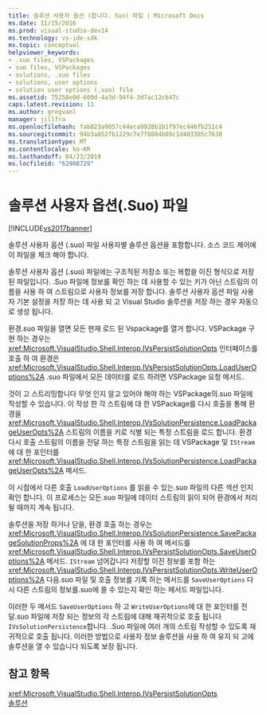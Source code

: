```yaml
---
title: 솔루션 사용자 옵션 (합니다. Suo) 파일 | Microsoft Docs
ms.date: 11/15/2016
ms.prod: visual-studio-dev14
ms.technology: vs-ide-sdk
ms.topic: conceptual
helpviewer_keywords:
- .suo files, VSPackages
- suo files, VSPackages
- solutions, .suo files
- solutions, user options
- solution user options (.suo) file
ms.assetid: 75258e0d-600d-4a3d-94f4-3d7ac12cb47c
caps.latest.revision: 11
ms.author: gregvanl
manager: jillfra
ms.openlocfilehash: fab823a9057c44eca9928b1b1f97ec446fb251c4
ms.sourcegitcommit: 94b3a052fb1229c7e7f8804b09c1d403385c7630
ms.translationtype: MT
ms.contentlocale: ko-KR
ms.lasthandoff: 04/23/2019
ms.locfileid: "62908729"
---
```

# <a name="solution-user-options-suo-file"></a>솔루션 사용자 옵션(.Suo) 파일
[!INCLUDE[vs2017banner](../../includes/vs2017banner.md)]

솔루션 사용자 옵션 (.suo) 파일 사용자별 솔루션 옵션을 포함합니다. 소스 코드 제어에이 파일을 체크 해야 합니다.  
  
 솔루션 사용자 옵션 (.suo) 파일에는 구조적된 저장소 또는 복합을 이진 형식으로 저장 된 파일입니다. .Suo 파일에 정보를 확인 하는 데 사용할 수 있는 키가 아닌 스트림의 이름을 사용 하 여 스트림으로 사용자 정보를 저장 합니다. 솔루션 사용자 옵션 파일 사용자 기본 설정을 저장 하는 데 사용 되 고 Visual Studio 솔루션을 저장 하는 경우 자동으로 생성 됩니다.  
  
 환경.suo 파일을 열면 모든 현재 로드 된 Vspackage를 열거 합니다. VSPackage 구현 하는 경우는 <xref:Microsoft.VisualStudio.Shell.Interop.IVsPersistSolutionOpts> 인터페이스를 호출 하 여 환경은 <xref:Microsoft.VisualStudio.Shell.Interop.IVsPersistSolutionOpts.LoadUserOptions%2A> .suo 파일에서 모든 데이터를 로드 하려면 VSPackage 요청 메서드.  
  
 것이 고 스트리밍합니다 무엇 인지 알고 있어야 해야 하는 VSPackage의.suo 파일에 작성할 수 있습니다. 이 작성 한 각 스트림에 대 한 VSPackage를 다시 호출을 통해 환경을 <xref:Microsoft.VisualStudio.Shell.Interop.IVsSolutionPersistence.LoadPackageUserOpts%2A> 스트림의 이름을 키로 식별 되는 특정 스트림을 로드 합니다. 환경 다시 호출 스트림의 이름을 전달 하는 특정 스트림을 읽는 데 VSPackage 및 `IStream` 에 대 한 포인터를 <xref:Microsoft.VisualStudio.Shell.Interop.IVsSolutionPersistence.LoadPackageUserOpts%2A> 메서드.  
  
 이 시점에서 다른 호출 `LoadUserOptions` 를 읽을 수 있는.suo 파일의 다른 섹션 인지 확인 합니다. 이 프로세스는 모든.suo 파일에 데이터 스트림의 읽이 되어 환경에서 처리 될 때까지 계속 됩니다.  
  
 솔루션을 저장 하거나 닫을, 환경 호출 하는 경우는 <xref:Microsoft.VisualStudio.Shell.Interop.IVsSolutionPersistence.SavePackageSolutionProps%2A> 에 대 한 포인터를 사용 하 여 메서드를 <xref:Microsoft.VisualStudio.Shell.Interop.IVsPersistSolutionOpts.SaveUserOptions%2A> 메서드. `IStream` 넘어갑니다 저장할 이진 정보를 포함 하는 <xref:Microsoft.VisualStudio.Shell.Interop.IVsPersistSolutionOpts.WriteUserOptions%2A> 다음.suo 파일 및 호출 정보를 기록 하는 메서드를 `SaveUserOptions` 다시 다른 스트림의 정보를.suo에 쓸 수 있는지 확인 하는 메서드 파일입니다.  
  
 이러한 두 메서드 `SaveUserOptions` 하 고 `WriteUserOptions`에 대 한 포인터를 전달.suo 파일에 저장 되는 정보의 각 스트림에 대해 재귀적으로 호출 됩니다 `IVsSolutionPersistence`합니다. .Suo 파일에 여러 개의 스트림 작성할 수 있도록 재귀적으로 호출 됩니다. 이러한 방법으로 사용자 정보 솔루션을 사용 하 여 유지 되 고에 솔루션을 열 수 있습니다 되도록 보장 됩니다.  
  
## <a name="see-also"></a>참고 항목  
 <xref:Microsoft.VisualStudio.Shell.Interop.IVsPersistSolutionOpts>   
 [솔루션](../../extensibility/internals/solutions-overview.md)
